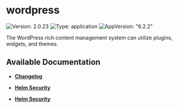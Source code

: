 # wordpress

![Version: 2.0.23](https://img.shields.io/badge/Version-2.0.23-informational?style=flat-square) ![Type: application](https://img.shields.io/badge/Type-application-informational?style=flat-square) ![AppVersion: "6.2.2"](https://img.shields.io/badge/AppVersion-"6.2.2"-informational?style=flat-square)

The WordPress rich content management system can utilize plugins, widgets, and themes.

## Available Documentation

- [**Changelog**](CHANGELOG)

- [**Helm Security**](container-security)

- [**Helm Security**](helm-security)

